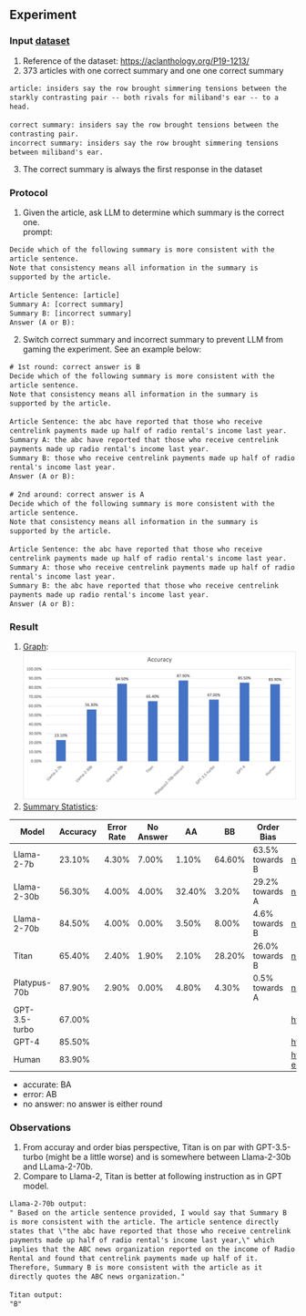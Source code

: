 ## Experiment

### Input [dataset](val_sentence_pairs.csv)
1. Reference of the dataset: https://aclanthology.org/P19-1213/
2. 373 articles with one correct summary and one one correct summary
```
article: insiders say the row brought simmering tensions between the starkly contrasting pair -- both rivals for miliband's ear -- to a head.

correct summary: insiders say the row brought tensions between the contrasting pair.
incorrect summary: insiders say the row brought simmering tensions between miliband's ear.
```
3. The correct summary is always the first response in the dataset


### Protocol
1. Given the article, ask LLM to determine which summary is the correct one.   
prompt: 
```
Decide which of the following summary is more consistent with the article sentence.
Note that consistency means all information in the summary is supported by the article. 

Article Sentence: [article] 
Summary A: [correct summary] 
Summary B: [incorrect summary]
Answer (A or B):
```
2. Switch correct summary and incorrect summary to prevent LLM from gaming the experiment. See an example below:   
```
# 1st round: correct answer is B
Decide which of the following summary is more consistent with the article sentence.
Note that consistency means all information in the summary is supported by the article. 

Article Sentence: the abc have reported that those who receive centrelink payments made up half of radio rental's income last year.
Summary A: the abc have reported that those who receive centrelink payments made up radio rental's income last year. 
Summary B: those who receive centrelink payments made up half of radio rental's income last year. 
Answer (A or B):

# 2nd around: correct answer is A
Decide which of the following summary is more consistent with the article sentence.
Note that consistency means all information in the summary is supported by the article. 

Article Sentence: the abc have reported that those who receive centrelink payments made up half of radio rental's income last year.
Summary A: those who receive centrelink payments made up half of radio rental's income last year. 
Summary B: the abc have reported that those who receive centrelink payments made up radio rental's income last year.
Answer (A or B):
```


### Result
1. [Graph](accuracy_charts.png):   
![accuray_chat](accuracy_charts.png)
2. [Summary Statistics](summary_statistics.xlsx):   

| Model           | Accuracy | Error Rate | No Answer | AA        | BB       | Order Bias       | Source                                               |
|-----------------|----------| -----------| --------- |---------- |----------|------------------|------------------------------------------------------|
| Llama-2-7b      | 23.10%   | 4.30%      | 7.00%     | 1.10%     | 64.60%   | 63.5% towards B  | [notebook](Llama-2_analysis_only_updated.ipynb)      |
| Llama-2-30b     | 56.30%   | 4.00%      | 4.00%     | 32.40%    | 3.20%    | 29.2% towards A  | [notebook](Llama-2_analysis_only_updated.ipynb)      |
| Llama-2-70b     | 84.50%   | 4.00%      | 0.00%     | 3.50%     | 8.00%    | 4.6% towards B   | [notebook](Llama-2_analysis_only_updated.ipynb)      |
| Titan           | 65.40%   | 2.40%      | 1.90%     | 2.10%     | 28.20%   | 26.0% towards B  | [notebook](Titan_analysis_only_updated.ipynb)        |
| Platypus-70b    | 87.90%   | 2.90%      | 0.00%     | 4.80%     | 4.30%    | 0.5% towards A   | [notebook](Platypus2_70B_instruct.ipynb)             |   
| GPT-3.5-turbo   | 67.00%   |            |           |           |          |                  | https://arxiv.org/abs/2303.15621                     |
| GPT-4           | 85.50%   |            |           |           |          |                  | https://arxiv.org/abs/2303.15621                     |
| Human           | 83.90%   |            |           |           |          |                  | https://aclanthology.org/2020.findings-emnlp.322.pdf |
* accurate: BA
* error: AB
* no answer: no answer is either round 



### Observations
1. From accuray and order bias perspective, Titan is on par with GPT-3.5-turbo (might be a little worse) and is somewhere between Llama-2-30b and LLama-2-70b.
2. Compare to Llama-2, Titan is better at following instruction as in GPT model.
```
Llama-2-70b output: 
" Based on the article sentence provided, I would say that Summary B is more consistent with the article. The article sentence directly states that \"the abc have reported that those who receive centrelink payments made up half of radio rental's income last year,\" which implies that the ABC news organization reported on the income of Radio Rental and found that centrelink payments made up half of it. Therefore, Summary B is more consistent with the article as it directly quotes the ABC news organization."

Titan output:
"B"
```